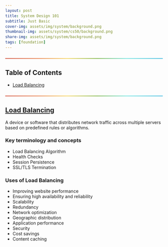 ```yaml
---
layout: post
title: System Design 101  
subtitle: Just Basic
cover-img: assets/img/system/background.png
thumbnail-img: assets/system/cs50/background.png
share-img: assets/img/system/background.png
tags: [foundation]
---
```


![--](../assets/img/utils/rainbow.png)

## Table of Contents
- [Load Balancing](#load-balancing)

![--](../assets/img/utils/rainbow.png)

## [Load Balancing](https://www.designgurus.io/course-play/grokking-system-design-fundamentals/doc/641da6bad2bb4146954f1130)
A device or software that distributes network traffic across multiple servers based on predefined rules or algorithms.
### Key terminology and concepts
- Load Balancing Algorithm
- Health Checks
- Session Persistence
- SSL/TLS Termination
### Uses of Load Balancing
- Improving website performance
- Ensuring high availability and reliability
- Scalability
- Redundancy
- Network optimization
- Geographic distribution
- Application performance
- Security
- Cost savings
- Content caching